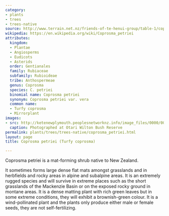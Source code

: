 ```yaml
---
category:
- plants
- trees
- trees-native
source: http://www.terrain.net.nz/friends-of-te-henui-group/table-1/coprosma-petriei-turfy-coprosma.html
wikipedia: https://en.wikipedia.org/wiki/Coprosma_petriei
attributes:
  kingdom:
  - Plantae
  - Angiosperms
  - Eudicots
  - Asterids
  order: Gentianales
  family: Rubiaceae
  subfamily: Rubioideae
  tribe: Anthospermeae
  genus: Coprosma
  species: C. petriei
  binomial name: Coprosma petriei
  synonym: Coprosma petriei var. vera
  common name:
  - Turfy coprosma
  - Mirrorplant
images:
- src: http://ketenewplymouth.peoplesnetworknz.info/image_files/0000/0004/5964/Coprosma_petriei.__127_.JPG
  caption: Photographed at Otari Wilton Bush Reserve
permalink: plants/trees/trees-native/coprosma_petriei.html
layout: page
title: Coprosma petriei (Turfy coprosma)

---
```

Coprosma petriei is a mat-forming shrub native to New Zealand.

It sometimes forms large dense flat mats amongst grasslands and in herbfields and rocky areas in alpine and subalpine areas. It is an extremely rugged species and will survive in extreme places such as the short grasslands of the Mackenzie Basin or on the exposed rocky ground in montane areas.
It is a dense matting plant with rich green leaves but in some extreme conditions, they will exhibit a brownish-green colour. It is a wind-pollinated plant and the plants only produce either male or female seeds, they are not self-fertilizing.
